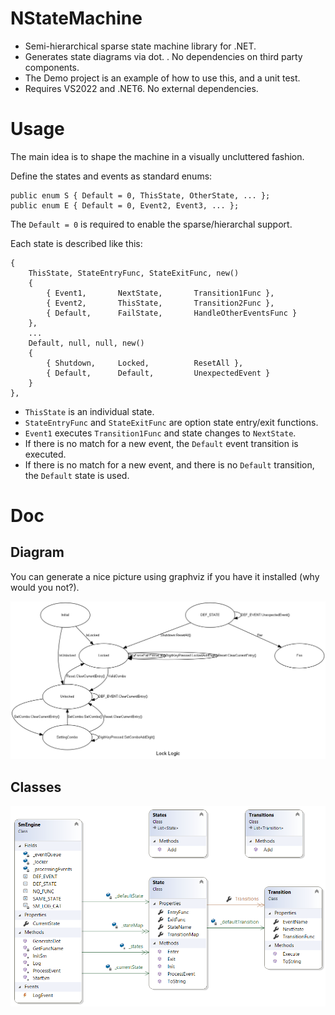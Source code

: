 # NStateMachine

- Semi-hierarchical sparse state machine library for .NET.
- Generates state diagrams via dot.
. No dependencies on third party components.
- The Demo project is an example of how to use this, and a unit test.
- Requires VS2022 and .NET6. No external dependencies.

# Usage

The main idea is to shape the machine in a visually uncluttered fashion.


Define the states and events as standard enums:
```
public enum S { Default = 0, ThisState, OtherState, ... };
public enum E { Default = 0, Event2, Event3, ... };
```
The `Default = 0` is required to enable the sparse/hierarchal support.

Each state is described like this:
```
{ 
    ThisState, StateEntryFunc, StateExitFunc, new()
    {
        { Event1,       NextState,       Transition1Func },
        { Event2,       ThisState,       Transition2Func },
        { Default,      FailState,       HandleOtherEventsFunc }
    },
    ...
    Default, null, null, new()
    {
        { Shutdown,     Locked,          ResetAll },
        { Default,      Default,         UnexpectedEvent }
    }
},
```

- `ThisState` is an individual state.
- `StateEntryFunc` and `StateExitFunc` are option state entry/exit functions.
- `Event1` executes `Transition1Func` and state changes to `NextState`.
- If there is no match for a new event, the `Default` event transition is executed.
- If there is no match for a new event, and there is no `Default` transition, the `Default` state is used.


# Doc

## Diagram
You can generate a nice picture using graphviz if you have it installed (why would you not?).

![SM](Demo/Lock.png)

## Classes
![Class diagram](ClassDiagram.png)
